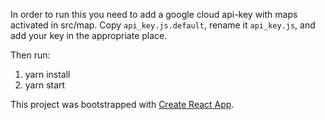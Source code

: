 In order to run this you need to add a google cloud api-key with maps activated in src/map. Copy `api_key.js.default`, rename it `api_key.js`, and add your key in the appropriate place.

Then run:

1. yarn install
2. yarn start

This project was bootstrapped with [Create React App](https://github.com/facebook/create-react-app).
